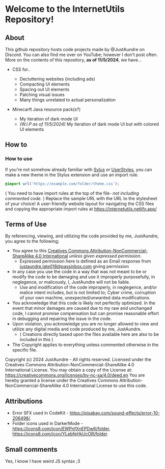 # Welcome to the InternetUtils Repository!

## About

This github repository hosts code projects made by @JustAundre on Discord.
You can also find me over on YouTube; however I don't post often.
More on the contents of this repository, **as of 11/5/2024**, we have...

- CSS for..
  - Decluttering websites (including ads)
  - Compacting UI elements
  - Spacing out UI elements
  - Patching visual issues
  - Many things unrelated to actual personalization

- Minecarft Java resource pack(s?)
  - My iteration of dark mode UI
  - *(W.I.P as of 11/5/2024)* My iteration of dark mode UI but with colored UI elements

## How to

### How to use

If you're not somehow already familiar with [Sylus](https://en.wikipedia.org/wiki/Stylus_browser_extension/) or [UserStyles](https://userstyles.org/), you can make a new theme in the Stylus extension and use an import rule.

```css
@import url('https://example.com/folder/theme.css');
```

\( You need to have import rules at the top of the file- *not including commented code.* \)
Replace the sample URL with the URL to the stylesheet of your choice! A user-friendly website layout for navigating the CSS files and copying the appropriate import rules at <https://internetutils.netlify.app/>

## Terms of Use

By referencing, viewing, and utilizing the code provided by me, JustAundre, you agree to the following;

- You agree to this [Creatives Commons Attribution-NonCommercial-ShareAlike 4.0 International](https://creativecommons.org/licenses/by-nc-sa/4.0/deed.en/) *unless given expressed permission*.
  - Expressed permission here is defined as an Email response from <justaundre.late018@passinbox.com> giving permission
- In any case you use the code in a way that was not meant to be or modify the code to be damaging and use it improperly purposefully, in neglegence, or malicously, I, JustAundre will not be liable.
  - Use and modification of the code improperly, in neglegence, and/or malice intent includes, but is not limited to; Cyber crime, corruption of your own machine, unexpected/unwanted data modifications.
- You acknowledge that this code is likely not perfectly optimized. In the event that minor damages are caused due to my raw and unchanged code, I cannot promise compensation but can promise reasonable effort in debugging and repairing the issue in the code.
- Upon violation, you acknowledge you are no longer allowed to view and utilize any digital media and code produced by me, JustAundre.
  - \( Creations directly based upon the files available here are also to be included in this \)
- The Copyright applies to everything unless commented otherwise in the specific file.

Copyright (c) 2024 JustAundre - All rights reserved.
Licensed under the Creatives Commons Attribution-NonCommercial-ShareAlike 4.0 International License. You may obtain a copy of the License at: <https://creativecommons.org/licenses/by-nc-sa/4.0/deed.en>
You are hereby granted a license under the Creatives Commons Attribution-NonCommercial-ShareAlike 4.0 International License to use this code.

## Attributions

- Error SFX used in CodeKit - <https://pixabay.com/sound-effects/error-10-206498/>.
- Folder icons used in DarkerMode - <https://icons8.com/icon/EWPnfXnEPDw6/folder>, <https://icons8.com/icon/YLebfeHkUcOR/folder>.

## Small comments
Yes, I know I have weird JS syntax ;3
